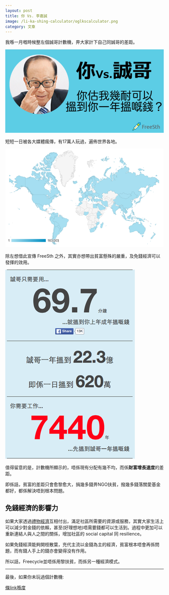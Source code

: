 ```yaml
---
layout: post
title: 你 Vs. 李嘉誠
image: /li-ka-shing-calculator/oglkscalculator.png
category: 文章
---
```


我喺一月嘅時候整左個誠哥計數機，畀大家計下自己同誠哥的差距。

![alt text](/li-ka-shing-calculator/oglkscalculator.png "誠哥計數機")

短短一日被各大媒體瘋傳，有17萬人玩過，遍佈世界各地。

![alt text](/assets/calculatorworldwide.png "世界各地使用者")

除左想借此宣傳 FreeSth 之外，其實亦想帶出貧富懸殊的嚴重，及免錢經濟可以發揮的效用。

![alt text](/assets/lksdiff.png "同誠哥差距")

值得留意的是，計數機所顯示的，唔係現有分配有幾不均，而係**財富增長速度**的差距。

即係話，貧富的差距只會愈黎愈大，捐幾多錢畀NGO扶貧，撥幾多錢落關愛基金都好，都係解決唔到根本問題。

## 免錢經濟的影響力

如果大家透過[禮物經濟](http://blog.freesth.com/gift-economy/)互相付出，滿足社區所需要的資源或服務，其實大家生活上可以減少對金錢的依賴，甚至(好理想地)唔需要錢都可以生活到。過程中更加可以重新連結人與人之間的關係，增加社區的 social capital 同 resilience。

如果免錢經濟能夠開枝散葉，充代主流以金錢為主的經濟，貧富根本唔會再係問題，而有錢人手上的錢亦會變得没有作用。

所以話，Freecycle並唔係用黎扶貧，而係另一種經濟模式。

---

最後，如果你未玩過個計數機:

[條link喺度](http://blog.freesth.com/li-ka-shing-calculator/)
